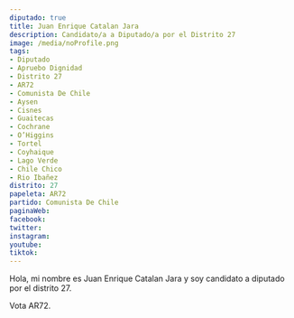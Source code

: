 ```yaml
---
diputado: true
title: Juan Enrique Catalan Jara
description: Candidato/a a Diputado/a por el Distrito 27
image: /media/noProfile.png
tags:
- Diputado
- Apruebo Dignidad
- Distrito 27
- AR72
- Comunista De Chile
- Aysen
- Cisnes
- Guaitecas
- Cochrane
- O’Higgins
- Tortel
- Coyhaique
- Lago Verde
- Chile Chico
- Rio Ibañez
distrito: 27
papeleta: AR72
partido: Comunista De Chile
paginaWeb:
facebook:
twitter:
instagram:
youtube:
tiktok:
---
```

Hola, mi nombre es Juan Enrique Catalan Jara y soy candidato a diputado por el distrito 27.

Vota AR72.
